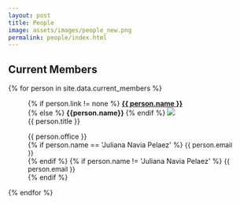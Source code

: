 ```yaml
---
layout: post
title: People
image: assets/images/people_new.png
permalink: people/index.html
---
```



## Current Members
{% for person in site.data.current_members %}
<div id="person-im">
<figure>

{% if person.link != none %}
<b> <a href="{{person.link}}">{{ person.name }}</a></b><br/>
{% else %}
<b> {{person.name}} </b>
{% endif %}
<img src="{{ site.baseurl }}/assets/images/people/{{ person.image }}.jpg"><br />
{{ person.title }}<br />
<figcaption>
{{ person.office }}<br />
{% if person.name == 'Juliana Navia Pelaez' %}
<span style="font-size: 10pt;"> {{ person.email }}  </span><br />
{% endif %}
{% if person.name != 'Juliana Navia Pelaez' %}
<span style="font-size: 10pt;">      {{ person.email }} </span><br />
{% endif %}
<span class="stretch"></span>
</figcaption>
</figure>
</div>
{% endfor %}
<br/>
<br/>
